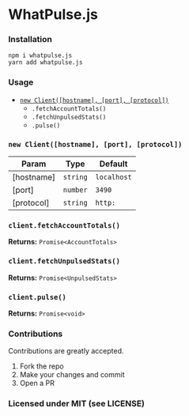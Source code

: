 # WhatPulse.js

### Installation
```
npm i whatpulse.js
yarn add whatpulse.js
```

### Usage
* [`new Client([hostname], [port], [protocol])`](#new_client)
	* `.fetchAccountTotals()`
	* `.fetchUnpulsedStats()`
	* `.pulse()`

<a name="new_client"></a>

### `new Client([hostname], [port], [protocol])`

| Param | Type | Default |
| --- | --- | --- |
| [hostname] | `string` | `localhost` |
| [port] | `number` | `3490` |
| [protocol] | `string` | `http:`

### `client.fetchAccountTotals()`
**Returns:** `Promise<AccountTotals>`

### `client.fetchUnpulsedStats()`
**Returns:** `Promise<UnpulsedStats>`

### `client.pulse()`
**Returns:** `Promise<void>`

### Contributions
Contributions are greatly accepted.
1. Fork the repo
2. Make your changes and commit
3. Open a PR

### Licensed under MIT (see LICENSE)